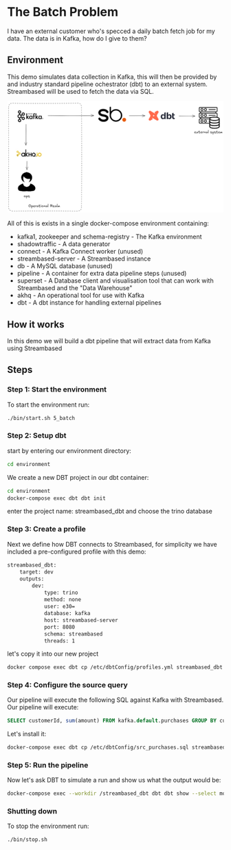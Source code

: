 # The Batch Problem

I have an external customer who's specced a daily batch fetch job for my data. The data is in Kafka, 
how do I give to them?

## Environment

This demo simulates data collection in Kafka, this will then be provided by and industry standard 
pipeline ochestrator (dbt) to an external system. Streambased will be used to fetch the data via 
SQL.

![architecture](media/architecture.png "Architecture")

All of this is exists in a single docker-compose environment containing:

* kafka1, zookeeper and schema-registry - The Kafka environment
* shadowtraffic - A data generator
* connect - A Kafka Connect worker (unused)
* streambased-server - A Streambased instance
* db - A MySQL database (unused)
* pipeline - A container for extra data pipeline steps (unused)
* superset - A Database client and visualisation tool that can work with Streambased and the "Data Warehouse"
* akhq - An operational tool for use with Kafka
* dbt - A dbt instance for handling external pipelines

## How it works

In this demo we will build a dbt pipeline that will extract data from Kafka using Streambased 

## Steps

### Step 1: Start the environment

To start the environment run:

```bash
./bin/start.sh 5_batch
```

### Step 2: Setup dbt

start by entering our environment directory: 

```bash
cd environment
```

We create a new DBT project in our dbt container:

```bash
cd environment
docker-compose exec dbt dbt init
```
enter the project name: streambased_dbt and choose the trino database

### Step 3: Create a profile

Next we define how DBT connects to Streambased, for simplicity we have included a pre-configured profile with this demo:

```text
streambased_dbt:
    target: dev
    outputs:
        dev:
            type: trino
            method: none
            user: e30=
            database: kafka
            host: streambased-server
            port: 8080
            schema: streambased
            threads: 1
```

let's copy it into our new project

```bash
docker compose exec dbt cp /etc/dbtConfig/profiles.yml streambased_dbt
```

### Step 4: Configure the source query

Our pipeline will execute the following SQL against Kafka with Streambased. Our pipeline will execute:

```sql
SELECT customerId, sum(amount) FROM kafka.default.purchases GROUP BY customerId ORDER BY customerId;
```

Let's install it:

```bash
docker-compose exec dbt cp /etc/dbtConfig/src_purchases.sql streambased_dbt/models
```


### Step 5: Run the pipeline

Now let's ask DBT to simulate a run and show us what the output would be:

```bash
docker-compose exec --workdir /streambased_dbt dbt dbt show --select models/src_purchases.sql
```

### Shutting down

To stop the environment run:

```bash
./bin/stop.sh
```